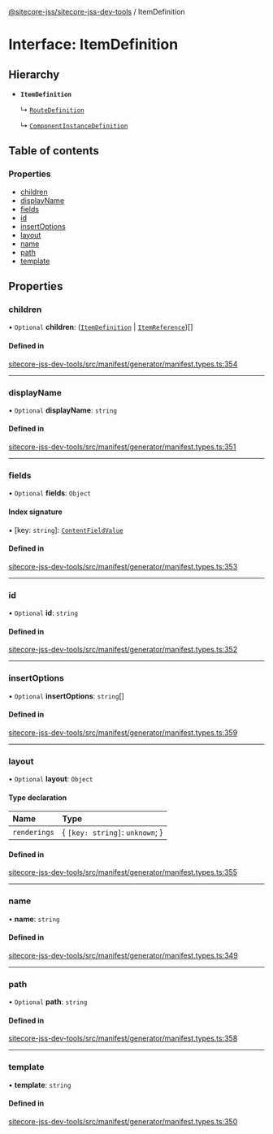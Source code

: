 [@sitecore-jss/sitecore-jss-dev-tools](../README.md) / ItemDefinition

# Interface: ItemDefinition

## Hierarchy

- **`ItemDefinition`**

  ↳ [`RouteDefinition`](RouteDefinition.md)

  ↳ [`ComponentInstanceDefinition`](ComponentInstanceDefinition.md)

## Table of contents

### Properties

- [children](ItemDefinition.md#children)
- [displayName](ItemDefinition.md#displayname)
- [fields](ItemDefinition.md#fields)
- [id](ItemDefinition.md#id)
- [insertOptions](ItemDefinition.md#insertoptions)
- [layout](ItemDefinition.md#layout)
- [name](ItemDefinition.md#name)
- [path](ItemDefinition.md#path)
- [template](ItemDefinition.md#template)

## Properties

### children

• `Optional` **children**: ([`ItemDefinition`](ItemDefinition.md) \| [`ItemReference`](ItemReference.md))[]

#### Defined in

[sitecore-jss-dev-tools/src/manifest/generator/manifest.types.ts:354](https://github.com/Sitecore/jss/blob/7ff78933e/packages/sitecore-jss-dev-tools/src/manifest/generator/manifest.types.ts#L354)

___

### displayName

• `Optional` **displayName**: `string`

#### Defined in

[sitecore-jss-dev-tools/src/manifest/generator/manifest.types.ts:351](https://github.com/Sitecore/jss/blob/7ff78933e/packages/sitecore-jss-dev-tools/src/manifest/generator/manifest.types.ts#L351)

___

### fields

• `Optional` **fields**: `Object`

#### Index signature

▪ [key: `string`]: [`ContentFieldValue`](ContentFieldValue.md)

#### Defined in

[sitecore-jss-dev-tools/src/manifest/generator/manifest.types.ts:353](https://github.com/Sitecore/jss/blob/7ff78933e/packages/sitecore-jss-dev-tools/src/manifest/generator/manifest.types.ts#L353)

___

### id

• `Optional` **id**: `string`

#### Defined in

[sitecore-jss-dev-tools/src/manifest/generator/manifest.types.ts:352](https://github.com/Sitecore/jss/blob/7ff78933e/packages/sitecore-jss-dev-tools/src/manifest/generator/manifest.types.ts#L352)

___

### insertOptions

• `Optional` **insertOptions**: `string`[]

#### Defined in

[sitecore-jss-dev-tools/src/manifest/generator/manifest.types.ts:359](https://github.com/Sitecore/jss/blob/7ff78933e/packages/sitecore-jss-dev-tools/src/manifest/generator/manifest.types.ts#L359)

___

### layout

• `Optional` **layout**: `Object`

#### Type declaration

| Name | Type |
| :------ | :------ |
| `renderings` | \{ `[key: string]`: `unknown`;  } |

#### Defined in

[sitecore-jss-dev-tools/src/manifest/generator/manifest.types.ts:355](https://github.com/Sitecore/jss/blob/7ff78933e/packages/sitecore-jss-dev-tools/src/manifest/generator/manifest.types.ts#L355)

___

### name

• **name**: `string`

#### Defined in

[sitecore-jss-dev-tools/src/manifest/generator/manifest.types.ts:349](https://github.com/Sitecore/jss/blob/7ff78933e/packages/sitecore-jss-dev-tools/src/manifest/generator/manifest.types.ts#L349)

___

### path

• `Optional` **path**: `string`

#### Defined in

[sitecore-jss-dev-tools/src/manifest/generator/manifest.types.ts:358](https://github.com/Sitecore/jss/blob/7ff78933e/packages/sitecore-jss-dev-tools/src/manifest/generator/manifest.types.ts#L358)

___

### template

• **template**: `string`

#### Defined in

[sitecore-jss-dev-tools/src/manifest/generator/manifest.types.ts:350](https://github.com/Sitecore/jss/blob/7ff78933e/packages/sitecore-jss-dev-tools/src/manifest/generator/manifest.types.ts#L350)
